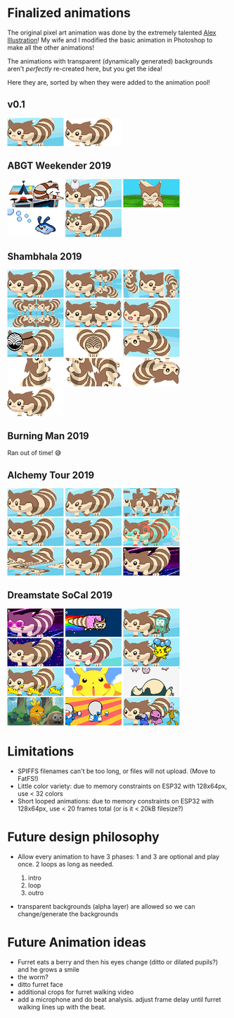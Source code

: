 # Finalized animations

The original pixel art animation was done by the extremely talented [Alex Illustration](https://www.artstation.com/alexillustration)! My wife and I modified the basic animation in Photoshop to make all the other animations!

The animations with transparent (dynamically generated) backgrounds aren't *perfectly* re-created here, but you get the idea!

Here they are, sorted by when they were added to the animation pool!

## v0.1
![basic-walk](finalized/basic-walk.gif)
![transparent-walk](finalized/transparent-walk.gif)

## ABGT Weekender 2019
![abgtw](finalized/abgtw.gif)
![furret-friends](finalized/furret-friends.gif)
![head-bob](finalized/head-bob.gif)
![mantykebubbles](finalized/mantykebubbles.gif)
![rave-furret](finalized/rave-furret.gif)

## Shambhala 2019
![3rd-eye-blink](finalized/3rd-eye-blink.gif)
![crop-1](finalized/crop-1.gif)
![crop-2-truncated](finalized/crop-2-truncated.gif)
![crop-3-truncated](finalized/crop-3-truncated.gif)
![crop-4](finalized/crop-4.gif)
![heart-eyes](finalized/heart-eyes.gif)
![test-shambhala-6](finalized/test-shambhala-6.gif)
![test-shambhala-9](finalized/test-shambhala-9.gif)
![upside-down-walk](finalized/upside-down-walk.gif)
![walkoff-vertical-solo](finalized/walkoff-vertical-solo.gif)
![walkoff-vertical-truncated](finalized/walkoff-vertical-truncated.gif)
![walkoff-walkon-upsidedown](finalized/walkoff-walkon-upsidedown.gif)
![walkoff-walkon](finalized/walkoff-walkon.gif)

## Burning Man 2019
Ran out of time! 😅

## Alchemy Tour 2019
![gitchfurret-CHONK](finalized/gitchfurret-CHONK.gif)
![gitchfurret-fractally](finalized/gitchfurret-fractally.gif)
![gitchfurret-horror](finalized/gitchfurret-horror.gif)
![gitchfurret-minor](finalized/gitchfurret-minor.gif)
![gitchfurret-oface](finalized/gitchfurret-oface.gif)
![gitchfurret-printing](finalized/gitchfurret-printing.gif)
![gitchfurret-wavy](finalized/gitchfurret-wavy.gif)
![gitchfurret2](finalized/gitchfurret2.gif)
![outrun](finalized/outrun.gif)

## Dreamstate SoCal 2019
![tinted-outrun-glasses](finalized/tinted-outrun-glasses.gif)
![nyanfurret](finalized/nyanfurret.gif)
![bmo](finalized/bmo.gif)
![galactic-furret-paralax](finalized/galactic-furret-paralax.gif)
![hue-trip](finalized/hue-trip.gif)
![pika-balloon](finalized/pika-balloon.gif)
![pika-border](finalized/pika-border.gif)
![pika-face](finalized/pika-face.gif)
![jiggy-jump](finalized/jiggy-jump.gif)
![torchic-rowlet](finalized/torchic-rowlet.gif)
![research](finalized/research.gif)
![friends-starcrafts](finalized/friends-starcrafts.gif)

# Limitations
* SPIFFS filenames can't be too long, or files will not upload. (Move to FatFS!)
* Little color variety: due to memory constraints on ESP32 with 128x64px, use < 32 colors
* Short looped animations: due to memory constraints on ESP32 with 128x64px, use < 20 frames total (or is it < 20kB filesize?)

# Future design philosophy
* Allow every animation to have 3 phases: 1 and 3 are optional and play once.  2 loops as long as needed.
  1. intro
  2. loop
  3. outro
  
* transparent backgrounds (alpha layer) are allowed so we can change/generate the backgrounds

# Future Animation ideas

* Furret eats a berry and then his eyes change (ditto or dilated pupils?) and he grows a smile
* the worm?
* ditto furret face
* additional crops for furret walking video
* add a microphone and do beat analysis.  adjust frame delay until furret walking lines up with the beat.
